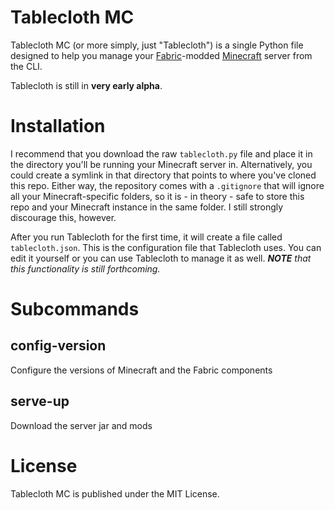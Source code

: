 # Tablecloth MC
Tablecloth MC (or more simply, just "Tablecloth") is a single Python file
designed to help you manage your [Fabric](https://fabricmc.net)-modded
[Minecraft](https://www.minecraft.net/) server from the CLI.

Tablecloth is still in **very early alpha**.

# Installation
I recommend that you download the raw `tablecloth.py` file and place it in the
directory you'll be running your Minecraft server in. Alternatively, you could
create a symlink in that directory that points to where you've cloned this repo. 
Either way, the repository comes with a `.gitignore` that will ignore all your 
Minecraft-specific folders, so it is - in theory - safe to store this repo and
your Minecraft instance in the same folder. I still strongly discourage this,
however.

After you run Tablecloth for the first time, it will create a file called
`tablecloth.json`. This is the configuration file that Tablecloth uses. You can
edit it yourself or you can use Tablecloth to manage it as well. _**NOTE** that
this functionality is still forthcoming._

# Subcommands
## config-version
Configure the versions of Minecraft and the Fabric components

## serve-up
Download the server jar and mods

# License
Tablecloth MC is published under the MIT License.
